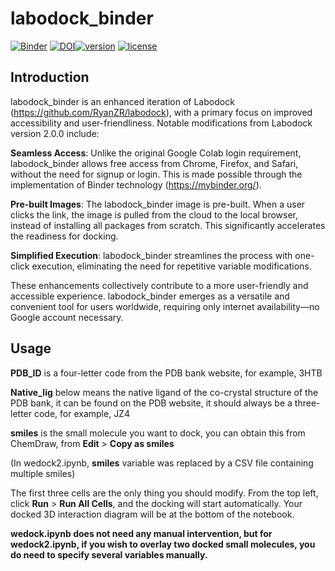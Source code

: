# labodock_binder
 [![Binder](https://mybinder.org/badge_logo.svg)](https://mybinder.org/v2/zenodo/10.5281/zenodo.10202646/)  [![DOI](https://zenodo.org/badge/DOI/10.5281/zenodo.10202646.svg)](https://doi.org/10.5281/zenodo.10202646)[![version](https://img.shields.io/badge/version-0.0.0-orange)](https://github.com/quantaosun/labodock_binder/releases)
[![license](https://img.shields.io/badge/license-MIT-yellow)](https://github.com/quantaosun/labodock_binder/blob/main/LICENSE)


## Introduction
labodock_binder is an enhanced iteration of Labodock (https://github.com/RyanZR/labodock), with a primary focus on improved accessibility and user-friendliness. Notable modifications from Labodock version 2.0.0 include:

**Seamless Access**: Unlike the original Google Colab login requirement, labodock_binder allows free access from Chrome, Firefox, and Safari, without the need for signup or login. This is made possible through the implementation of Binder technology (https://mybinder.org/).

**Pre-built Images**: The labodock_binder image is pre-built. When a user clicks the link, the image is pulled from the cloud to the local browser, instead of installing all packages from scratch. This significantly accelerates the readiness for docking.

**Simplified Execution**: labodock_binder streamlines the process with one-click execution, eliminating the need for repetitive variable modifications.

These enhancements collectively contribute to a more user-friendly and accessible experience. labodock_binder emerges as a versatile and convenient tool for users worldwide, requiring only internet availability—no Google account necessary.

## Usage
**PDB_ID** is a four-letter code from the PDB bank website, for example, 3HTB

**Native_lig** below means the native ligand of the co-crystal structure of the PDB bank, it can be found on the PDB website, it should always be a three-letter code, for example, JZ4

**smiles** is the small molecule you want to dock, you can obtain this from ChemDraw, from **Edit** > **Copy as smiles**

(In wedock2.ipynb, **smiles** variable was replaced by a CSV file containing multiple smiles)

The first three cells are the only thing you should modify. From the top left, click **Run** > **Run All Cells**, and the docking will start automatically. Your docked 3D interaction diagram will be at the bottom of the notebook.

**wedock.ipynb does not need any manual intervention, but for wedock2.ipynb, if you wish to overlay two docked small molecules, you do need to specify several variables manually.**
